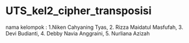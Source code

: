 # UTS_kel2_cipher_transposisi
 nama kelompok : 1.Niken Cahyaning Tyas, 2. Rizza Maidatul Masfufah, 3. Devi Budianti, 4. Debby Navia Anggraini, 5. Nurliana Azizah
